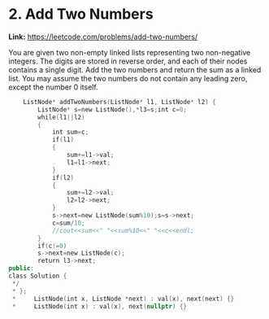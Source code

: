 # 2. Add Two Numbers

**Link:** https://leetcode.com/problems/add-two-numbers/

You are given two non-empty linked lists representing two non-negative integers. The digits are stored in reverse order, and each of their nodes contains a single digit. Add the two numbers and return the sum as a linked list. You may assume the two numbers do not contain any leading zero, except the number 0 itself.

```cpp
    ListNode* addTwoNumbers(ListNode* l1, ListNode* l2) {
        ListNode* s=new ListNode(),*l3=s;int c=0;
        while(l1||l2)
        {
            int sum=c;
            if(l1)
            {
                sum+=l1->val;
                l1=l1->next;
            }
            if(l2)
            {
                sum+=l2->val;
                l2=l2->next;
            }
            s->next=new ListNode(sum%10);s=s->next;
            c=sum/10;
            //cout<<sum<<" "<<sum%10<<" "<<c<<endl;
        }
        if(c!=0)
        s->next=new ListNode(c);
        return l3->next;
public:
class Solution {
 */
 * };
 *     ListNode(int x, ListNode *next) : val(x), next(next) {}
 *     ListNode(int x) : val(x), next(nullptr) {}
```
